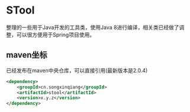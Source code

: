 # STool

整理的一些用于Java开发的工具类，使用Java 8进行编译，相关类已经做了调整，可以很方便用于Spring项目使用。

## maven坐标

已经发布在maven中央仓库，可以直接引用(最新版本是2.0.4)

``` xml
<dependency>
    <groupId>cn.songxinqiang</groupId>
    <artifactId>stool</artifactId>
    <version>x.y.z</version>
</dependency>
```